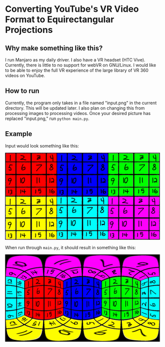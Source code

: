 # Converting YouTube's VR Video Format to Equirectangular Projections

## Why make something like this?
I run Manjaro as my daily driver. I also have a VR headset (HTC Vive). Currently,
there is little to no support for webVR on GNU/Linux. I would like to be able to
enjoy the full VR experience of the large library of VR 360 videos on YouTube.

## How to run
Currently, the program only takes in a file named "input.png" in the current directory.
This will be updated later. I also plan on changing this from processing images to
processing videos. Once your desired picture has replaced "input.png," run ```python main.py```.

## Example
Input would look something like this:

![An example grid of 6 colored grids](input.png)

When run through ```main.py```, it should result in something like this:

![An example output](output.png)